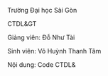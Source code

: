 Trường Đại học Sài Gòn

CTDL&GT

Giảng viên: Đỗ Như Tài

Sinh viên: Võ Huỳnh Thanh Tâm

Nội dung: Code CTDL&

